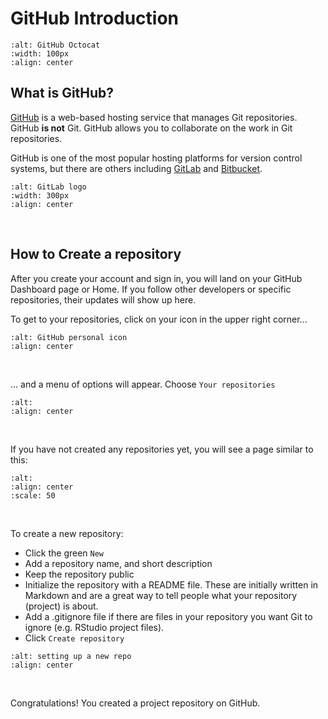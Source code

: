 # GitHub Introduction  

```{image} images/Octocat.png
:alt: GitHub Octocat
:width: 100px
:align: center
```  

## What is GitHub?

[GitHub](https://github.com/) is a web-based hosting service that manages Git repositories. GitHub **is not** Git. GitHub allows you to collaborate on the work in Git repositories.

GitHub is one of the most popular hosting platforms for version control systems, but there are others including [GitLab](https://gitlab.com/) and [Bitbucket](https://bitbucket.org/).

```{image} images/GL_and_BB_logos.png
:alt: GitLab logo
:width: 300px
:align: center
```

&nbsp;

## How to Create a repository  

After you create your account and sign in, you will land on your GitHub Dashboard page or Home. If you follow other developers or specific repositories, their updates will show up here.

To get to your repositories, click on your icon in the upper right corner...

```{image} images/GitHub_personalicon.png
:alt: GitHub personal icon
:align: center
```

&nbsp;

... and a menu of options will appear. Choose `Your repositories`

```{image} images/GitHub_choose_repos.png
:alt:
:align: center
```

&nbsp;

If you have not created any repositories yet, you will see a page similar to this:  

```{image} images/GitHub_new_repo1.png
:alt:
:align: center
:scale: 50
```

&nbsp;

To create a new repository:

- Click the green `New`
- Add a repository name, and short description
- Keep the repository public
- Initialize the repository with a README file. These are initially written in Markdown and are a great way to tell people what your repository (project) is about.
- Add a .gitignore file if there are files in your repository you want Git to ignore (e.g. RStudio project files).
- Click `Create repository`

```{image} images/GitHub_new_repo2.png
:alt: setting up a new repo
:align: center
```

&nbsp;

Congratulations! You created a project repository on GitHub.

